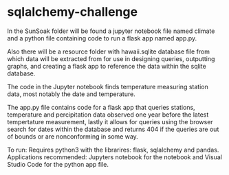 # sqlalchemy-challenge

In the SunSoak folder will be found a jupyter notebook file named climate and a python file containing code to run a flask app named app.py. 

Also there will be a resource folder with hawaii.sqlite database file from which data will be extracted from for use in designing queries, outputting graphs, and creating a flask app to reference the data within the sqlite database. 

The code in the Jupyter notebook finds temperature measuring station data, most notably the date and temperature.

The app.py file contains code for a flask app that queries stations, temperature and percipitation data observed one year before the latest tempertature measurement, lastly it allows for queries using the browser search for dates within the database and returns 404 if the queries are out of bounds or are nonconforming in some way.

To run:
Requires python3 with the librarires: flask, sqlalchemy and pandas. Applications recommended: Jupyters notebook for the notebook and Visual Studio Code for the python app file.
